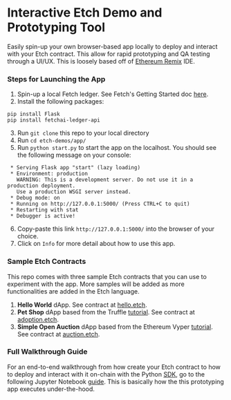 # Interactive Etch Demo and Prototyping Tool

Easily spin-up your own browser-based app locally to deploy and interact with your Etch contract. This allow for rapid prototyping and QA testing through a UI/UX. This is loosely based off of [Ethereum Remix](https://remix.ethereum.org/) IDE.

### Steps for Launching the App

1) Spin-up a local Fetch ledger. See Fetch's Getting Started doc [here](https://docs.fetch.ai/getting-started/quickstart/).
2) Install the following packages:
```
pip install Flask
pip install fetchai-ledger-api
```
3) Run `git clone` this repo to your local directory
4) Run `cd etch-demos/app/`
5) Run `python start.py` to start the app on the localhost. You should see the following message on your console:
```
 * Serving Flask app "start" (lazy loading)
 * Environment: production
   WARNING: This is a development server. Do not use it in a production deployment.
   Use a production WSGI server instead.
 * Debug mode: on
 * Running on http://127.0.0.1:5000/ (Press CTRL+C to quit)
 * Restarting with stat
 * Debugger is active!
```
6) Copy-paste this link `http://127.0.0.1:5000/` into the browser of your choice.
7) Click on `Info` for more detail about how to use this app.


### Sample Etch Contracts

This repo comes with three sample Etch contracts that you can use to experiment with the app. More samples will be added as more functionalities are added in the Etch language.

1) **Hello World** dApp. See contract at [hello.etch](https://github.com/fetchai/etch-demos/blob/master/demos/hello-world/hello.etch).
2) **Pet Shop** dApp based from the Truffle [tutorial](https://www.trufflesuite.com/tutorials/pet-shop). See contract at [adoption.etch](https://github.com/fetchai/etch-demos/blob/master/demos/pet-shop/adoption.etch).
3) **Simple Open Auction** dApp based from the Ethereum Vyper [tutorial](https://vyper.readthedocs.io/en/v0.1.0-beta.13/vyper-by-example.html#simple-open-auction). See contract at [auction.etch](https://github.com/fetchai/etch-demos/blob/master/demos/simple-open-auction/auction.etch).


### Full Walkthrough Guide

For an end-to-end walkthrough from how create your Etch contract to how to deploy and interact with it on-chain with the Python [SDK](https://github.com/fetchai/ledger-api-py), go to the following Jupyter Notebook [guide](https://github.com/fetchai/etch-demos/blob/master/demos/guide.ipynb). This is basically how the this prototyping app executes under-the-hood.
